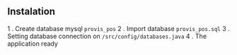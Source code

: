 ## Instalation

1 . Create database mysql ``provis_pos``
2 . Import database ``provis_pos.sql``
3 . Setting database connection on ``/src/config/databases.java``
4 . The application ready